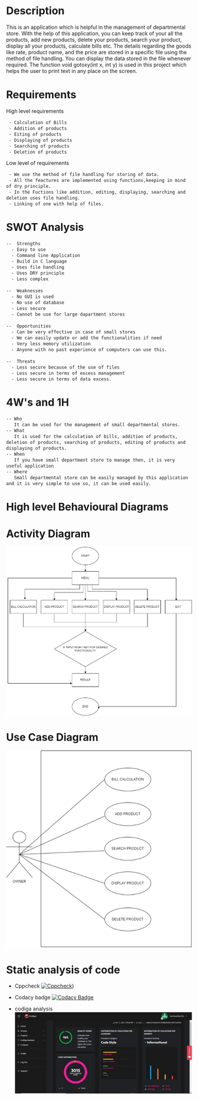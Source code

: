 # Description
  
This is an application which is helpful in the management of departmental store. With the help of this application, you can keep track of your all the products, add new products, delete your products, search your product, display all your products, calculate bills etc.
The details regarding the goods like rate, product name, and the price are stored in a specific file using the method of file handling. You can display the data stored in the file whenever required. 
The function void gotoxy(int x, int y) is used in this project which helps the user to print text in any place on the screen.

# **Requirements**

  High level requirements
     
     - Calculation of Bills
     - Addition of products
     - Eiting of products
     - Displaying of products
     - Searching of products
     - Deletion of products
     
  Low level of requirements 
  
     - We use the method of file handling for storing of data.
     - All the feactures are implemented using functions,keeping in mind of dry principle.
     - In the Fuctions like addition, editing, displaying, searching and deletion uses file handling.
     - Linking of one with help of files.
     
# SWOT Analysis
   
    --  Strengths
      - Easy to use
      - Command line Application
      - Build in C language
      - Uses file handling
      - Uses DRY principle
      - Less complex
      
    --  Weaknesses
      - No GUI is used
      - No use of database
      - Less secure
      - Cannot be use for large dapartment stores
      
    --  Opportunities
      - Can be very effective in case of small stores
      - We can easily update or add the functionalities if need 
      - Very less memory utilization
      - Anyone with no past experience of computers can use this.
      
    --  Threats
      - Less secure because of the use of files
      - Less secure in terms of excess management
      - Less secure in terms of data excess.
      
 # 4W's and 1H
    -- Who
       It can be used for the management of small departmental stores.
    -- What 
       It is used for the calculation of bills, addition of products, deletion of products, searching of products, editing of products and displaying of products.
    -- When 
       If you have small department store to manage then, it is very useful application
    -- Where 
       Small departmental store can be easily managed by this application and it is very simple to use so, it can be used easily.
      
     
# High level Behavioural Diagrams
  
  
  # Activity Diagram
  ![Activity Diagram](2_Architecture/FLOWCHART.JPG.jpg)
  
  # Use Case Diagram
  ![Use Case Diagram](2_Architecture/usecasediagram.jpg)
  
# Static analysis of code
  - Cppcheck
[![Cppcheck](https://github.com/harshvardhan745/M1_DepartmentalStoreManagementSystem_Application/actions/workflows/Static-check.yml/badge.svg)](https://github.com/harshvardhan745/M1_DepartmentalStoreManagementSystem_Application/actions/workflows/Static-check.yml))

  - Codacy badge
[![Codacy Badge](https://app.codacy.com/project/badge/Grade/ae44b63bd40a416d95aaf6ab8db4b54b)](https://www.codacy.com/gh/harshvardhan745/M1_DepartmentalStoreManagementSystem_Application/dashboard?utm_source=github.com&amp;utm_medium=referral&amp;utm_content=harshvardhan745/M1_DepartmentalStoreManagementSystem_Application&amp;utm_campaign=Badge_Grade)

  - codiga analysis
![](7_Others/codiga.JPG)
